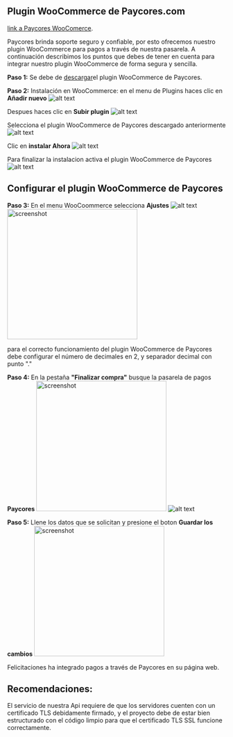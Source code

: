 ## Plugin WooCommerce de Paycores.com ##
[link a Paycores WooComerce](https://paycores.com/WooCommerce_plugin).

Paycores brinda soporte seguro y confiable, por esto ofrecemos nuestro plugin WooCommerce 
para pagos a través de nuestra pasarela. A continuación describimos los puntos que debes de tener en 
cuenta para integrar nuestro plugin WooCommerce de forma segura y sencilla.

**Paso 1:**
Se debe de [descargar](https://Paycores/WooCommerce_plugin/archive/master.zip)el plugin WooCommerce de Paycores.


**Paso 2:**
Instalación en WooCommerce: en el menu de Plugins haces clic en **Añadir nuevo**
![alt text](https://www.w3schools.com/css/img_fjords.jpg)

Despues haces clic en **Subir plugin**
![alt text](https://raw.githubusercontent.com/username/projectname/branch/path/to/img.png)

Selecciona el plugin WooCommerce de Paycores descargado anteriormente
![alt text](https://www.w3schools.com/css/img_fjords.jpg)

Clic en **instalar Ahora**
![alt text](https://raw.githubusercontent.com/username/projectname/branch/path/to/img.png)

Para finalizar la instalacion activa el plugin WooCommerce de Paycores
![alt text](https://raw.githubusercontent.com/username/projectname/branch/path/to/img.png)


## Configurar el plugin WooCommerce de Paycores ##

**Paso 3:**
En el menu WooCoommerce selecciona **Ajustes**
![alt text](https://raw.githubusercontent.com/username/projectname/branch/path/to/img.png)
<img src="https://raw.github.com/neokree/MaterialTabs/master/screen.jpg" alt="screenshot" width="300px" height="auto" />

para el correcto funcionamiento del plugin WooCommerce de Paycores debe configurar el número de decimales en 2,
y separador decimal con punto "."


**Paso 4:**
En la pestaña **"Finalizar compra"** busque la pasarela de pagos **Paycores**
<img src="https://raw.github.com/neokree/MaterialTabs/master/screen.jpg" alt="screenshot" width="300px" height="auto" />
![alt text](https://raw.githubusercontent.com/username/projectname/branch/path/to/img.png)

**Paso 5:**
Llene los datos que se solicitan y presione el boton **Guardar los cambios**
<img src="https://raw.github.com/neokree/MaterialTabs/master/screen.jpg" alt="screenshot" width="300px" height="auto" />

Felicitaciones ha integrado pagos a través de Paycores en su página web.

 ## Recomendaciones: ##
El servicio de nuestra Api requiere de que los servidores cuenten con un certificado TLS debidamente firmado, y el proyecto debe de estar bien estructurado con el código limpio para que el certificado TLS SSL funcione correctamente. 

